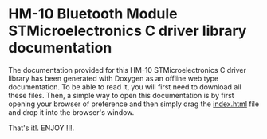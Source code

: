 # HM-10 Bluetooth Module STMicroelectronics C driver library documentation

The documentation provided for this HM-10 STMicroelectronics C driver library has been generated with Doxygen as an
offline web type documentation. To be able to read it, you will first need to download all these files. Then, a simple
way to open this documentation is by first opening your browser of preference and then simply drag the
<a href=https://github.com/Mortrack/hm10_ble_driver/blob/main/STMicroelectronics/documentation/html/index.html>index.html</a> file and drop it into the browser's window.

That's it!. ENJOY !!!.
